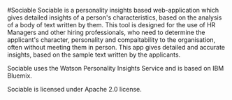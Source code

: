 #Sociable 
Sociable is a personality insights based web-application which gives detailed insights of a person's characteristics, based on the analysis of a body of text written by them.
This tool is designed for the use of HR Managers and other hiring professionals, who need to determine the applicant's character, personality and compaitability to the organisation, often without meeting them in person. This app gives detailed and accurate insights, based on the sample text written by the applicants.

Sociable uses the Watson Personality Insights Service and is based on IBM Bluemix.

Sociable is licensed under Apache 2.0 license.
